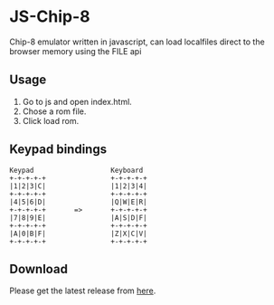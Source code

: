 # JS-Chip-8
Chip-8 emulator written in javascript, can load localfiles direct to the browser memory using the FILE api

## Usage
1. Go to js and open index.html.
2. Chose a rom file.
3. Click load rom.

## Keypad bindings
```
Keypad                   Keyboard
+-+-+-+-+                +-+-+-+-+
|1|2|3|C|                |1|2|3|4|
+-+-+-+-+                +-+-+-+-+
|4|5|6|D|                |Q|W|E|R|
+-+-+-+-+       =>       +-+-+-+-+
|7|8|9|E|                |A|S|D|F|
+-+-+-+-+                +-+-+-+-+
|A|0|B|F|                |Z|X|C|V|
+-+-+-+-+                +-+-+-+-+
```

## Download
Please get the latest release from [here](https://github.com/EngHell/JS-Chip-8/releases/latest).
